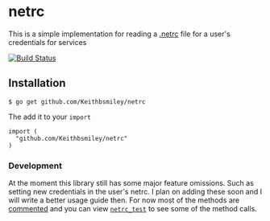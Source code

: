 # netrc

This is a simple implementation for reading a [.netrc](http://www.gnu.org/software/inetutils/manual/html_node/The-_002enetrc-File.html)
file for a user's credentials for services

[![Build Status](https://travis-ci.org/Keithbsmiley/netrc.png)](https://travis-ci.org/Keithbsmiley/netrc)

## Installation

```
$ go get github.com/Keithbsmiley/netrc
```

The add it to your `import`

```
import (
  "github.com/Keithbsmiley/netrc"
)
```

### Development

At the moment this library still has some major feature omissions. Such
as setting new credentials in the user's netrc. I plan on adding these
soon and I will write a better usage guide then. For now most of the
methods are [commented](https://github.com/Keithbsmiley/netrc/blob/master/netrc.go)
and you can view [`netrc_test`](https://github.com/Keithbsmiley/netrc/blob/master/netrc_test.go)
to see some of the method calls.

